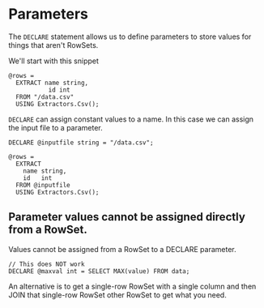 # Parameters

The `DECLARE` statement allows us to define parameters to store values for things that aren't RowSets.

We'll start with this snippet

```
@rows = 
  EXTRACT name string, 
           id int
  FROM "/data.csv"
  USING Extractors.Csv();
```

`DECLARE` can assign constant values to a name. In this case we can assign the input file to a parameter.

```
DECLARE @inputfile string = "/data.csv";

@rows = 
  EXTRACT 
    name string, 
    id   int
  FROM @inputfile
  USING Extractors.Csv();
```


## Parameter values cannot be assigned directly from a RowSet.

Values cannot be assigned from a RowSet to a DECLARE parameter.

```
// This does NOT work
DECLARE @maxval int = SELECT MAX(value) FROM data;
```

An alternative is to get a single-row RowSet with a single column and then JOIN that single-row RowSet other RowSet to get what you need.

